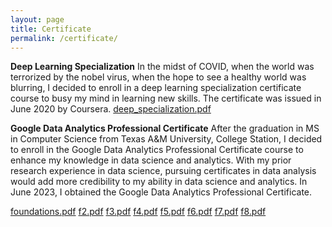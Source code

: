 ```yaml
---
layout: page
title: Certificate
permalink: /certificate/
---
```


**Deep Learning Specialization**
In the midst of COVID, when the world was terrorized by the nobel virus, when the hope to see a healthy world was blurring, I decided to enroll in a deep learning specialization certificate course to busy my mind in learning new skills. The certificate was issued in June 2020 by Coursera.
[deep_specialization.pdf](https://github.com/sabinaadhikari20/sabinaadhikari/files/12005733/deep_specialization.pdf)

**Google Data Analytics Professional Certificate**
After the graduation in MS in Computer Science from Texas A&M University, College Station, I decided to enroll in the Google Data Analytics Professional Certificate course to enhance my knowledge in data science and analytics. With my prior research experience in data science, pursuing certificates in data analysis would add more credibility to my ability in data science and analytics. In June 2023, I obtained the Google Data Analytics Professional Certificate.

[foundations.pdf](https://github.com/sabinaadhikari20/sabinaadhikari/files/12005734/foundations.pdf)
[f2.pdf](https://github.com/sabinaadhikari20/sabinaadhikari/files/12005741/f2.pdf)
[f3.pdf](https://github.com/sabinaadhikari20/sabinaadhikari/files/12005740/f3.pdf)
[f4.pdf](https://github.com/sabinaadhikari20/sabinaadhikari/files/12005739/f4.pdf)
[f5.pdf](https://github.com/sabinaadhikari20/sabinaadhikari/files/12005738/f5.pdf)
[f6.pdf](https://github.com/sabinaadhikari20/sabinaadhikari/files/12005737/f6.pdf)
[f7.pdf](https://github.com/sabinaadhikari20/sabinaadhikari/files/12005736/f7.pdf)
[f8.pdf](https://github.com/sabinaadhikari20/sabinaadhikari/files/12005735/f8.pdf)
